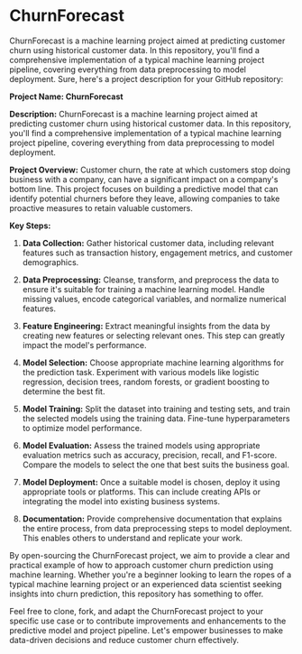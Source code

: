 # ChurnForecast
ChurnForecast is a machine learning project aimed at predicting customer churn using historical customer data. In this repository, you'll find a comprehensive implementation of a typical machine learning project pipeline, covering everything from data preprocessing to model deployment.
Sure, here's a project description for your GitHub repository:

**Project Name: ChurnForecast**

**Description:**
ChurnForecast is a machine learning project aimed at predicting customer churn using historical customer data. In this repository, you'll find a comprehensive implementation of a typical machine learning project pipeline, covering everything from data preprocessing to model deployment.

**Project Overview:**
Customer churn, the rate at which customers stop doing business with a company, can have a significant impact on a company's bottom line. This project focuses on building a predictive model that can identify potential churners before they leave, allowing companies to take proactive measures to retain valuable customers.

**Key Steps:**
1. **Data Collection:** Gather historical customer data, including relevant features such as transaction history, engagement metrics, and customer demographics.

2. **Data Preprocessing:** Cleanse, transform, and preprocess the data to ensure it's suitable for training a machine learning model. Handle missing values, encode categorical variables, and normalize numerical features.

3. **Feature Engineering:** Extract meaningful insights from the data by creating new features or selecting relevant ones. This step can greatly impact the model's performance.

4. **Model Selection:** Choose appropriate machine learning algorithms for the prediction task. Experiment with various models like logistic regression, decision trees, random forests, or gradient boosting to determine the best fit.

5. **Model Training:** Split the dataset into training and testing sets, and train the selected models using the training data. Fine-tune hyperparameters to optimize model performance.

6. **Model Evaluation:** Assess the trained models using appropriate evaluation metrics such as accuracy, precision, recall, and F1-score. Compare the models to select the one that best suits the business goal.

7. **Model Deployment:** Once a suitable model is chosen, deploy it using appropriate tools or platforms. This can include creating APIs or integrating the model into existing business systems.

8. **Documentation:** Provide comprehensive documentation that explains the entire process, from data preprocessing steps to model deployment. This enables others to understand and replicate your work.

By open-sourcing the ChurnForecast project, we aim to provide a clear and practical example of how to approach customer churn prediction using machine learning. Whether you're a beginner looking to learn the ropes of a typical machine learning project or an experienced data scientist seeking insights into churn prediction, this repository has something to offer.

Feel free to clone, fork, and adapt the ChurnForecast project to your specific use case or to contribute improvements and enhancements to the predictive model and project pipeline. Let's empower businesses to make data-driven decisions and reduce customer churn effectively.
